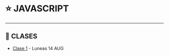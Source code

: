 # :star: JAVASCRIPT

---

## :book: CLASES

- [Clase 1](https://github.com/eugenia1984/UTN-FRSR-Programacion/blob/main/2do_anio_2do_sem/laboratorio_programacion/javascript/clase01.md) - Luneas 14 AUG
